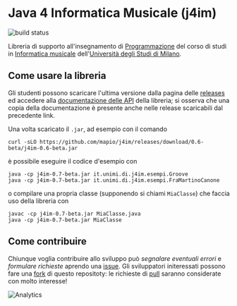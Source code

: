 Java 4 Informatica Musicale (j4im)
==================================

![build status](https://travis-ci.org/mapio/j4im.svg?branch=master)

Libreria di supporto all'insegnamento di
[Programmazione](http://boldi.di.unimi.it/Corsi/Mus20.4/) del corso di studi
in [Informatica
musicale](http://www.ccdinf.unimi.it/it/corsiDiStudio/20.4/F3Xof2/)
dell'[Università degli Studi di Milano](http://www.unimi.it/).

Come usare la libreria
----------------------

Gli studenti possono scaricare l'ultima versione dalla pagina delle
[releases](https://github.com/mapio/j4im/releases) ed accedere alla
[documentazione delle API](http://mapio.github.io/j4im) della libreria; si
osserva che una copia della documentazione è presente anche nelle release
scaricabili dal precedente link.

Una volta scaricato il `.jar`, ad esempio con il comando

	curl -sLO https://github.com/mapio/j4im/releases/download/0.6-beta/j4im-0.6-beta.jar

è possibile eseguire il codice d'esempio con

	java -cp j4im-0.7-beta.jar it.unimi.di.j4im.esempi.Groove
	java -cp j4im-0.7-beta.jar it.unimi.di.j4im.esempi.FraMartinoCanone

o compilare una propria classe (supponendo si chiami `MiaClasse`) che faccia
uso della libreria con

	javac -cp j4im-0.7-beta.jar MiaClasse.java
	java -cp j4im-0.7-beta.jar MiaClasse


Come contribuire
----------------

Chiunque voglia contribuire allo sviluppo può *segnalare eventuali errori* e
*formulare richieste* aprendo una
[issue](https://github.com/mapio/j4im/issues). Gli sviluppatori initeressati
possono fare una [fork](https://github.com/mapio/j4im/fork) di questo
repositoty: le richieste di [pull](https://github.com/mapio/j4im/pulls)
saranno considerate con molto interesse!

![Analytics](https://ga-beacon.appspot.com/UA-377250-20/j4im?pixel)

